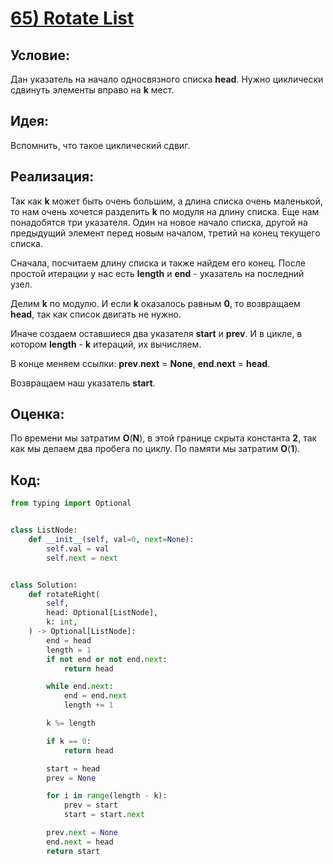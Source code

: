 # [**65) Rotate List**](https://leetcode.com/problems/rotate-list/description/)

## **Условие:**

Дан указатель на начало односвязного списка **head**. Нужно циклически сдвинуть элементы вправо на **k** мест.

## **Идея:**

Вспомнить, что такое циклический сдвиг.

## **Реализация:**

Так как **k** может быть очень большим, а длина списка очень маленькой, то нам очень хочется разделить **k** по модуля на длину списка. Еще нам понадобятся три указателя. Один на новое начало списка, другой на предыдущий элемент перед новым началом, третий на конец текущего списка.

Сначала, посчитаем длину списка и также найдем его конец. После простой итерации у нас есть **length** и **end** - указатель на последний узел.

Делим **k** по модулю. И если **k** оказалось равным **0**, то возвращаем **head**, так как список двигать не нужно.

Иначе создаем оставшиеся два указателя **start** и **prev**. И в цикле, в котором **length** - **k** итераций, их вычисляем.

В конце меняем ссылки: **prev**.**next** = **None**, **end**.**next** = **head**.

Возвращаем наш указатель **start**.



## **Оценка:**

По времени мы затратим **O**(**N**), в этой границе скрыта константа **2**, так как мы делаем два пробега по циклу. По памяти мы затратим **O**(**1**).

## Код:
```python
from typing import Optional


class ListNode:
    def __init__(self, val=0, next=None):
        self.val = val
        self.next = next


class Solution:
    def rotateRight(
        self,
        head: Optional[ListNode],
        k: int,
    ) -> Optional[ListNode]:
        end = head
        length = 1
        if not end or not end.next:
            return head

        while end.next:
            end = end.next
            length += 1

        k %= length

        if k == 0:
            return head

        start = head
        prev = None

        for i in range(length - k):
            prev = start
            start = start.next

        prev.next = None
        end.next = head
        return start

```

